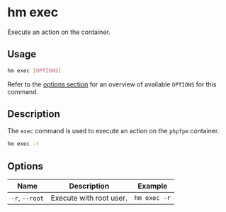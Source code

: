 # hm exec

Execute an action on the container.

## Usage

```bash
hm exec [OPTIONS]
```

Refer to the [options section](#options) for an overview of available `OPTIONS` for this command.

## Description

The `exec` command is used to execute an action on the `phpfpm` container.

```bash
hm exec -r
```

## Options

| Name                    | Description                                 | Example             |
| ----------------------- | ------------------------------------------- | ------------------- |
| `-r`, `--root`          | Execute with root user.                     | `hm exec -r`        |
